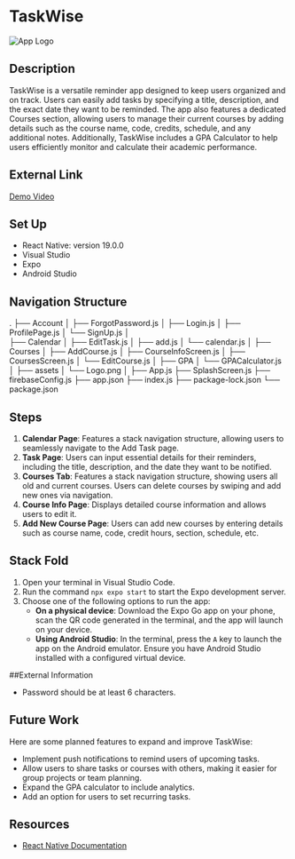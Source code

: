 # TaskWise

![App Logo](path/to/image.png)

## Description

TaskWise is a versatile reminder app designed to keep users organized and on track. Users can easily add tasks by specifying a title, description, and the exact date they want to be reminded. The app also features a dedicated Courses section, allowing users to manage their current courses by adding details such as the course name, code, credits, schedule, and any additional notes. Additionally, TaskWise includes a GPA Calculator to help users efficiently monitor and calculate their academic performance.

## External Link
[Demo Video](link_to_video)

## Set Up
- React Native: version 19.0.0
- Visual Studio
- Expo
- Android Studio

## Navigation Structure
.
├── Account
│   ├── ForgotPassword.js
│   ├── Login.js
│   ├── ProfilePage.js
│   └── SignUp.js
│   
├── Calendar
│   ├── EditTask.js
│   ├── add.js
│   └── calendar.js
│
├── Courses
│   ├── AddCourse.js
│   ├── CourseInfoScreen.js
│   ├── CoursesScreen.js
│   └── EditCourse.js
│
├── GPA
│   └── GPACalculator.js
│
├── assets
│   └── Logo.png
│
├── App.js
├── SplashScreen.js
├── firebaseConfig.js
├── app.json
├── index.js
├── package-lock.json
└── package.json

## Steps
1. **Calendar Page**: Features a stack navigation structure, allowing users to seamlessly navigate to the Add Task page.
2. **Task Page**: Users can input essential details for their reminders, including the title, description, and the date they want to be notified.
3. **Courses Tab**: Features a stack navigation structure, showing users all old and current courses. Users can delete courses by swiping and add new ones via navigation.
4. **Course Info Page**: Displays detailed course information and allows users to edit it.
5. **Add New Course Page**: Users can add new courses by entering details such as course name, code, credit hours, section, schedule, etc.

## Stack Fold
1. Open your terminal in Visual Studio Code.
2. Run the command `npx expo start` to start the Expo development server.
3. Choose one of the following options to run the app:
   - **On a physical device**: Download the Expo Go app on your phone, scan the QR code generated in the terminal, and the app will launch on your device.
   - **Using Android Studio**: In the terminal, press the `A` key to launch the app on the Android emulator. Ensure you have Android Studio installed with a configured virtual device.

##External Information
- Password should be at least 6 characters.

## Future Work

Here are some planned features to expand and improve TaskWise:
- Implement push notifications to remind users of upcoming tasks.
- Allow users to share tasks or courses with others, making it easier for group projects or team planning.
- Expand the GPA calculator to include analytics.
- Add an option for users to set recurring tasks.

## Resources
- [React Native Documentation](https://reactnative.dev/docs/components-and-apis)
